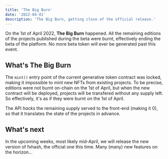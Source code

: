 ```yaml
---
title: 'The Big Burn'
date: '2022-04-01'
description: 'The Big Burn, getting close of the official release.'
---
```


On the 1st of April 2022, **The Big Burn** happened. All the remaining editions of the projects published during the beta were burnt, effectively ending the beta of the platform. No more beta token will ever be generated past this event.


## What's The Big Burn

The `mint()` entry point of the current generative token contract was locked, making it impossible to mint new NFTs from existing projects. To be precise, editions were not burnt on-chain on the 1st of April, but when the new contract will be deployed, projects will be transfered without any supply left. So effectively, it's as if they were burnt on the 1st of April.

The API *hacks* the remaining supply served to the front-end (making it 0), so that it translates the state of the projects in advance.


## What's next

In the upcoming weeks, most likely mid-April, we will release the new version of fxhash, the official one this time. Many (many) new features on the horizon...